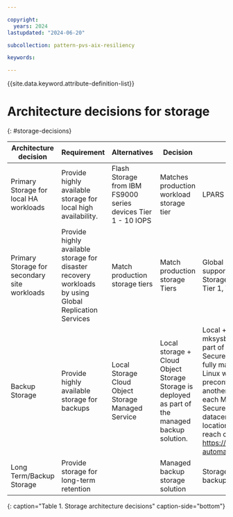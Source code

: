 ```yaml
---

copyright:
  years: 2024
lastupdated: "2024-06-20"

subcollection: pattern-pvs-aix-resiliency

keywords:

---
```


{{site.data.keyword.attribute-definition-list}}

# Architecture decisions for storage
{: #storage-decisions}




| Architecture decision | Requirement | Alternatives | Decision | Rationale |
|------|------|------|-------|-----|
| Primary Storage for local HA workloads | Provide highly available storage for local high availability. | Flash Storage from IBM FS9000 series devices Tier 1 - 10 IOPS | Matches production workload storage tier | LPARS share local storage |
| Primary Storage for secondary site workloads | Provide highly available storage for disaster recovery workloads by using Global Replication Services  | Match production storage tiers | Match production storage Tiers | Global Replication Services (GRS) does not support mixed Tiers for the same environment. Storage needs to match like for like – Tier 1 to Tier 1, Tier 3 to Tier 3 |
| Backup Storage | Provide highly available storage for backups | Local Storage Cloud Object Storage Managed Service | Local storage + Cloud Object Storage Storage is deployed as part of the managed backup solution. | Local + Cloud Object Storage storage for mksysb images \n \n Storage is deployed as part of the managed backup solution. \n \n Secure Automated Backup with Compass is a fully managed backup solution for AIX and Linux workloads. \n \n Backup servers are preconfigured in data centers and replicated to another region. \n \n 2 copies of data, one in each MZR, service is set up in pairs; validate Secure Automated Backup with Compass datacenter pairings match your workload locations. \n \n For sizing and configuration reach out to Cobalt Iron [support](https://www.cobaltiron.com/) https://cloud.ibm.com/catalog/services/secure-automated-backup-with-compass\#about |
| Long Term/Backup Storage | Provide storage for long-term retention | |Managed backup storage solution| Storage is deployed as part of the managed backup solution. |
{: caption="Table 1. Storage architecture decisions" caption-side="bottom"}
